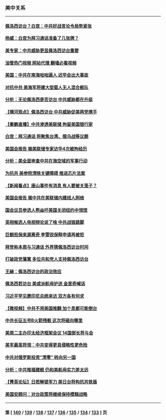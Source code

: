 ### 美中关系
---
#### [佩洛西访台？白宫：中共好战言论令局势紧张](../../pages/nf1412576/n13789687.md?07271245) 
#### [杨威：白宫为拜习通话准备了几张牌？](../../pages/nf1412576/n13789715.md?07271245) 
#### [美专家：中共威胁更显佩洛西访台重要](../../pages/nf1412576/n13789714.md?07271245) 
#### [油管热门视频 网站代理 翻墙必看视频](http://209.222.30.114:81/youtube.html?07271245)
#### [美国：中共在南海咄咄逼人 迟早会出大事故](../../pages/nf1412576/n13789655.md?07271245) 
#### [对抗中共 美海军将建大型载人无人混合舰队](../../pages/nf1412576/n13789623.md?07271245) 
#### [分析：无论佩洛西是否访台 中共威胁都在升级](../../pages/nf1412576/n13789534.md?07271245) 
#### [【横河观点】佩洛西访台 中共威胁促美两党携手](../../pages/nf1412576/n13789610.md?07271245) 
#### [【秦鹏直播】中共渗透美联储 拘留美国银行家](../../pages/nf1412576/n13789607.md?07271245) 
#### [白宫：拜习通话 将聚焦台湾、俄乌战等议题](../../pages/nf1412576/n13789569.md?07271245) 
#### [美国会报告 揭美联储专家访华4次被拘经历](../../pages/nf1412576/n13789570.md?07271245) 
#### [分析：美全面审查中共在海空域的军事行动](../../pages/nf1412576/n13789543.md?07271245) 
#### [为抗共 美参院清除关键障碍 推进芯片法案](../../pages/nf1412576/n13789542.md?07271245) 
#### [【新闻看点】唐山事件有消息 有人要被关笼子？](../../pages/nf1412576/n13788937.md?07271245) 
#### [美国会报告 揭中共在美联储内建线人网络](../../pages/nf1412576/n13789469.md?07271245) 
#### [国会议员参选人熊焱吁美国关闭纽约中领馆](../../pages/nf1412576/n13789113.md?07271245) 
#### [英相候选人电视辩论说了啥 中共战狼跳脚](../../pages/nf1412576/n13789383.md?07271245) 
#### [巨额担保来源离奇 李雪锐保释申请再被拒](../../pages/nf1412576/n13789099.md?07271245) 
#### [拜登称本周与习通话 外界猜佩洛西访台时间](../../pages/nf1412576/n13789326.md?07271245) 
#### [打破政党藩篱 多位共和党人支持佩洛西访台](../../pages/nf1412576/n13789227.md?07271245) 
#### [王赫：佩洛西访台的政治效应](../../pages/nf1412576/n13789135.md?07271245) 
#### [佩洛西若访台 美或派航母护送 金里奇喊话](../../pages/nf1412576/n13788861.md?07271245) 
#### [习近平罕见邀印尼总统来访 双方各有何求](../../pages/nf1412576/n13788818.md?07271245) 
#### [【微视频】中共不用美国推翻 加个息都可能倒台](../../pages/nf1412576/n13788822.md?07271245) 
#### [中共长征五号B火箭残骸 这次将砸向哪里](../../pages/nf1412576/n13788661.md?07271245) 
#### [美周二主办印太经济框架会议 14国部长将与会](../../pages/nf1412576/n13788315.md?07271245) 
#### [美军最高将领：中共变得更具侵略性更危险](../../pages/nf1412576/n13788128.md?07271245) 
#### [中共对俄罗斯投资“清零” 转向另一国](../../pages/nf1412576/n13788094.md?07271245) 
#### [分析：中共推福建舰 仍和美航母实力差太远](../../pages/nf1412576/n13784118.md?07271245) 
#### [【菁英论坛】日若解锁军力 美日台将构抗共铁盾](../../pages/nf1412576/n13787855.md?07271245) 
#### [美国安顾问：对台政策将继续保持模糊战略](../../pages/nf1412576/n13787883.md?07271245) 

---
#### 第 [ [140](./140.md?07271245) / [139](./139.md?07271245) / [138](./138.md?07271245) / [137](./137.md?07271245) / [136](./136.md?07271245) / [135](./135.md?07271245) / [134](./134.md?07271245) / [133](./133.md?07271245) ] 页
